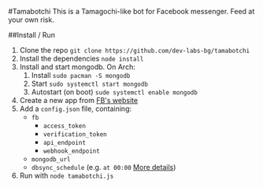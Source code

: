 #Tamabotchi
This is a Tamagochi-like bot for Facebook messenger. Feed at your own risk.

##Install / Run
1. Clone the repo `git clone https://github.com/dev-labs-bg/tamabotchi`
2. Install the dependencies `node install` 
3. Install and start mongodb. On Arch:
    1. Install `sudo pacman -S mongodb`
    2. Start `sudo systemctl start mongodb`
    3. Autostart (on boot) `sude systemctl enable mongodb`
4. Create a new app from [FB's website][FB_DEV]
5. Add a `config.json` file, containing:
    * `fb`
        * `access_token`
        * `verification_token`
        * `api_endpoint`
        * `webhook_endpoint`
    * `mongodb_url`
    * `dbsync_schedule` (e.g. `at 00:00` [More details][laterDocs])
6. Run with `node tamabotchi.js`

[FB_DEV]: https://developers.facebook.com/quickstarts/?platform=web
[laterDocs]: https://bunkat.github.io/later/parsers.html#text
